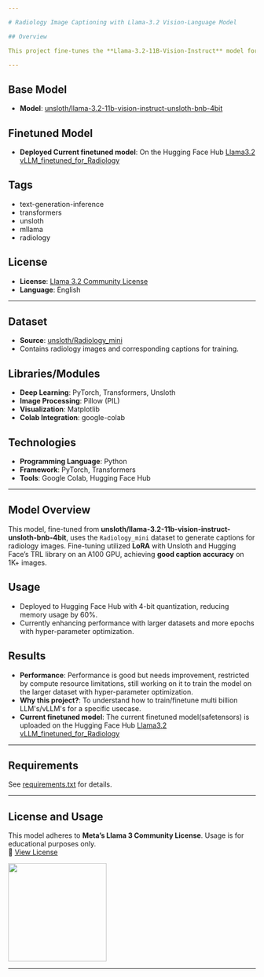 ```yaml
---

# Radiology Image Captioning with Llama-3.2 Vision-Language Model

## Overview

This project fine-tunes the **Llama-3.2-11B-Vision-Instruct** model for radiology image captioning, enabling accurate descriptions of medical images like X-rays. Built for educational experimentation, it leverages **Unsloth** optimizations and **4-bit quantization** to interpret radiology data efficiently.

---
```


## Base Model
- **Model**: [unsloth/llama-3.2-11b-vision-instruct-unsloth-bnb-4bit](https://huggingface.co/unsloth/llama-3.2-11b-vision-instruct-unsloth-bnb-4bit)
## Finetuned Model
- **Deployed Current finetuned model**: On the Hugging Face Hub [Llama3.2 vLLM_finetuned_for_Radiology](https://huggingface.co/Vashishta-S-2141/llama-3.2-11b-vision-instruct-unsloth-bnb-4bit_for_radiology)  
## Tags
- text-generation-inference
- transformers
- unsloth
- mllama
- radiology

## License
- **License**: [Llama 3.2 Community License](https://ai.meta.com/resources/models-and-libraries/llama-downloads/)  
- **Language**: English

---

## Dataset
- **Source**: [unsloth/Radiology_mini](https://huggingface.co/datasets/unsloth/Radiology_mini)  
- Contains radiology images and corresponding captions for training.

## Libraries/Modules
- **Deep Learning**: PyTorch, Transformers, Unsloth  
- **Image Processing**: Pillow (PIL)  
- **Visualization**: Matplotlib  
- **Colab Integration**: google-colab  

## Technologies
- **Programming Language**: Python  
- **Framework**: PyTorch, Transformers  
- **Tools**: Google Colab, Hugging Face Hub  

---

## Model Overview
This model, fine-tuned from **unsloth/llama-3.2-11b-vision-instruct-unsloth-bnb-4bit**, uses the `Radiology_mini` dataset to generate captions for radiology images. Fine-tuning utilized **LoRA** with Unsloth and Hugging Face’s TRL library on an A100 GPU, achieving **good caption accuracy** on 1K+ images.

## Usage
- Deployed to Hugging Face Hub with 4-bit quantization, reducing memory usage by 60%.  
- Currently enhancing performance with larger datasets and more epochs with hyper-parameter optimization.

## Results
- **Performance**: Performance is good but needs improvement, restricted by compute resource limitations, still working on it to train the model on the larger dataset with hyper-parameter optimization.
- **Why this project?**: To understand how to train/finetune multi billion LLM's/vLLM's for a specific usecase.
- **Current finetuned model**: The current finetuned model(safetensors) is uploaded on the Hugging Face Hub [Llama3.2 vLLM_finetuned_for_Radiology](https://huggingface.co/Vashishta-S-2141/llama-3.2-11b-vision-instruct-unsloth-bnb-4bit_for_radiology)  

---

## Requirements
See [requirements.txt](requirements.txt) for details.

---

## License and Usage
This model adheres to **Meta’s Llama 3 Community License**. Usage is for educational purposes only.  
🔗 [View License](https://ai.meta.com/resources/models-and-libraries/llama-downloads/)  

[<img src="https://raw.githubusercontent.com/unslothai/unsloth/main/images/unsloth%20made%20with%20love.png" width="200"/>](https://github.com/unslothai/unsloth)

---
